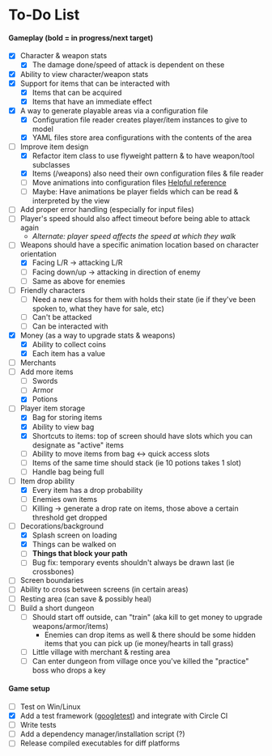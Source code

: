 # To-Do List

#### Gameplay (bold = in progress/next target)
- [x] Character & weapon stats
    - [x] The damage done/speed of attack is dependent on these
- [x] Ability to view character/weapon stats
- [x] Support for items that can be interacted with
    - [x] Items that can be acquired
    - [x] Items that have an immediate effect
- [x] A way to generate playable areas via a configuration file
    - [x] Configuration file reader creates player/item instances to give to model
    - [x] YAML files store area configurations with the contents of the area
- [ ] Improve item design
    - [x] Refactor item class to use flyweight pattern & to have weapon/tool subclasses
    - [x] Items (/weapons) also need their own configuration files & file reader
    - [ ] Move animations into configuration files [Helpful reference](https://gamedev.stackexchange.com/questions/124132/2d-top-down-rpg-animation-architecture-problem)
    - [ ] Maybe: Have animations be player fields which can be read & interpreted by the view
- [ ] Add proper error handling (especially for input files)
- [ ] Player's speed should also affect timeout before being able to attack again
    - _Alternate: player speed affects the speed at which they walk_
- [ ] Weapons should have a specific animation location based on character orientation
    - [x] Facing L/R -> attacking L/R
    - [ ] Facing down/up -> attacking in direction of enemy
    - [ ] Same as above for enemies
- [ ] Friendly characters
    - [ ] Need a new class for them with holds their state (ie if they've been spoken to, what they have for sale, etc)
    - [ ] Can't be attacked
    - [ ] Can be interacted with
- [x] Money (as a way to upgrade stats & weapons)
    - [x] Ability to collect coins
    - [x] Each item has a value
- [ ] Merchants
- [ ] Add more items
    - [ ] Swords
    - [ ] Armor
    - [x] Potions
- [ ] Player item storage
    - [x] Bag for storing items
    - [x] Ability to view bag
    - [x] Shortcuts to items: top of screen should have slots which you can designate as "active" items
    - [ ] Ability to move items from bag <-> quick access slots
    - [ ] Items of the same time should stack (ie 10 potions takes 1 slot)
    - [ ] Handle bag being full
- [ ] Item drop ability
    - [x] Every item has a drop probability
    - [ ] Enemies own items
    - [ ] Killing -> generate a drop rate on items, those above a certain threshold get dropped
- [ ] Decorations/background
    - [x] Splash screen on loading
    - [x] Things can be walked on
    - [ ] **Things that block your path**
    - [ ] Bug fix: temporary events shouldn't always be drawn last (ie crossbones)
- [ ] Screen boundaries 
- [ ] Ability to cross between screens (in certain areas)
- [ ] Resting area (can save & possibly heal)
- [ ] Build a short dungeon
    - [ ] Should start off outside, can "train" (aka kill to get money to upgrade weapons/armor/items)
        - Enemies can drop items as well & there should be some hidden items that you can pick up (ie money/hearts in tall grass)
    - [ ] Little village with merchant & resting area
    - [ ] Can enter dungeon from village once you've killed the "practice" boss who drops a key
    
#### Game setup
- [ ] Test on Win/Linux
- [x] Add a test framework ([googletest](https://github.com/google/googletest)) and integrate with Circle CI
- [ ] Write tests
- [ ] Add a dependency manager/installation script (?)
- [ ] Release compiled executables for diff platforms